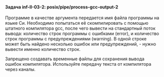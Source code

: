#### Задача inf-II-03-2: posix/pipe/process-gcc-output-2
Программе в качестве аргумента передается имя файла программы на языке Си. Необходимо попытаться её скомпилировать с помощью штатного компилятора gcc, после чего вывести на стандартный поток вывода: количество строк программы с ошибками (error), и количество строк программы с предупреждениями (warning). В одной строке может быть найдено несколько ошибок или предупреждений, - нужно вывести именно количество строк.

Запрещено создавать временные файлы для сохранения вывода ошибок компилятора. Используйте передачу текста от компилятора через каналы.
